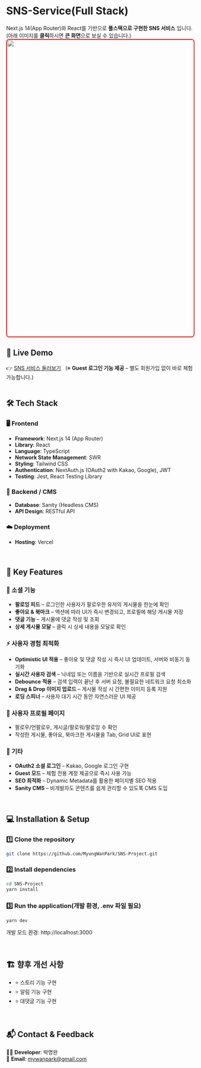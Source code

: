 # SNS-Service(Full Stack)

Next.js 14(App Router)와 React를 기반으로 **풀스택으로 구현한 SNS 서비스** 입니다. <br/>
(아래 이미지를 **클릭**하시면 **큰 화면**으로 보실 수 있습니다.) <br/>
<img src="https://github.com/user-attachments/assets/9af2e67d-aac2-42d6-9679-852df70d8cbc" width="800" style="border: 2px solid red; border-radius: 8px;"/>

## 🔗 Live Demo <br/>
👉 [SNS 서비스 둘러보기](https://social-network-sideproject.vercel.app/) &nbsp; (※ **Guest 로그인 기능 제공** – 별도 회원가입 없이 바로 체험 가능합니다.)
<br/>
<br/> 

## 🛠️ Tech Stack
### 🖥️ Frontend
- **Framework**: Next.js 14 (App Router)
- **Library**: React
- **Language**: TypeScript
- **Network State Management**: SWR
- **Styling**: Tailwind CSS
- **Authentication**: NextAuth.js (OAuth2 with Kakao, Google), JWT
- **Testing**: Jest, React Testing Library

### 🧠 Backend / CMS
- **Database**: Sanity (Headless CMS)
- **API Design**: RESTful API

### ☁️ Deployment
- **Hosting**: Vercel
<br/>

## 🚀 Key Features

### 📌 소셜 기능
- **팔로잉 피드** – 로그인한 사용자가 팔로우한 유저의 게시물을 한눈에 확인  
- **좋아요 & 북마크** – 액션에 따라 UI가 즉시 변경되고, 프로필에 해당 게시물 저장  
- **댓글 기능** – 게시물에 댓글 작성 및 조회
- **상세 게시물 모달** – 클릭 시 상세 내용을 모달로 확인

### ⚡ 사용자 경험 최적화
- **Optimistic UI 적용** – 좋아요 및 댓글 작성 시 즉시 UI 업데이트, 서버와 비동기 동기화  
- **실시간 사용자 검색** – 닉네임 또는 이름을 기반으로 실시간 프로필 검색  
- **Debounce 적용** – 검색 입력이 끝난 후 서버 요청, 불필요한 네트워크 요청 최소화  
- **Drag & Drop 이미지 업로드** – 게시물 작성 시 간편한 이미지 등록 지원 
- **로딩 스피너** – 사용자 대기 시간 동안 자연스러운 UI 제공  

### 👤 사용자 프로필 페이지
- 팔로우/언팔로우, 게시글/팔로워/팔로잉 수 확인  
- 작성한 게시물, 좋아요, 북마크한 게시물을 Tab, Grid UI로 표현

### 🧩 기타
- **OAuth2 소셜 로그인** – Kakao, Google 로그인 구현  
- **Guest 모드** – 체험 전용 계정 제공으로 즉시 사용 가능  
- **SEO 최적화** – Dynamic Metadata를 활용한 페이지별 SEO 적용  
- **Sanity CMS** – 비개발자도 콘텐츠를 쉽게 관리할 수 있도록 CMS 도입  

<br/>

## 💻 Installation & Setup

### 1️⃣ Clone the repository

```bash
git clone https://github.com/MyungWanPark/SNS-Project.git
```

### 2️⃣ Install dependencies
```bash
cd SNS-Project
yarn install
```

### 3️⃣ Run the application(개발 환경, .env 파일 필요)

```bash
yarn dev
```
개발 모드 환경: http://localhost:3000

<br/>

## 🏗️ 향후 개선 사항
- ⭐ 스토리 기능 구현
- ⭐ 알림 기능 구현
- ⭐ 대댓글 기능 구현
<br/>

## 📬 Contact & Feedback
👨‍💻 **Developer**: 박명완 <br/>
📧 **Email**: mywanpark@gmail.com <br/>
